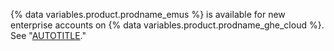 {% data variables.product.prodname_emus %} is available for new enterprise accounts on {% data variables.product.prodname_ghe_cloud %}. See "[AUTOTITLE](/enterprise-cloud@latest/admin/identity-and-access-management/using-enterprise-managed-users-for-iam/about-enterprise-managed-users)."
